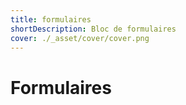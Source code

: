 ```yaml
---
title: formulaires
shortDescription: Bloc de formulaires
cover: ./_asset/cover/cover.png
---
```


# Formulaires

